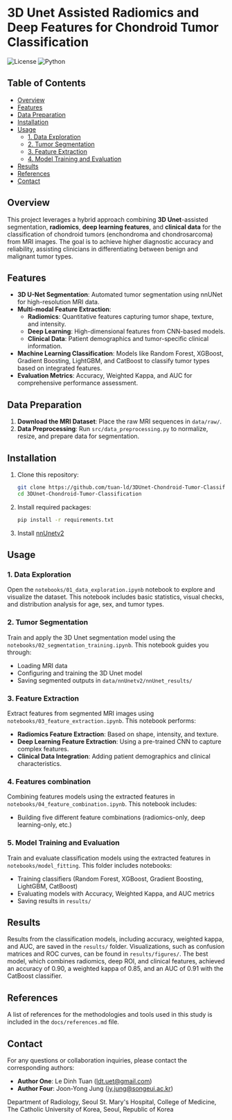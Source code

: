 # 3D Unet Assisted Radiomics and Deep Features for Chondroid Tumor Classification

![License](https://img.shields.io/badge/license-MIT-blue.svg)
![Python](https://img.shields.io/badge/python-3.7%2B-blue)

## Table of Contents
- [Overview](#overview)
- [Features](#features)
- [Data Preparation](#data-preparation)
- [Installation](#installation)
- [Usage](#usage)
  - [1. Data Exploration](#1-data-exploration)
  - [2. Tumor Segmentation](#2-tumor-segmentation)
  - [3. Feature Extraction](#3-feature-extraction)
  - [4. Model Training and Evaluation](#4-model-training-and-evaluation)
- [Results](#results)
- [References](#references)
- [Contact](#contact)

## Overview
This project leverages a hybrid approach combining **3D Unet**-assisted segmentation, **radiomics**, **deep learning features**, and **clinical data** for the classification of chondroid tumors (enchondroma and chondrosarcoma) from MRI images. The goal is to achieve higher diagnostic accuracy and reliability, assisting clinicians in differentiating between benign and malignant tumor types.

## Features
- **3D U-Net Segmentation**: Automated tumor segmentation using nnUNet for high-resolution MRI data.
- **Multi-modal Feature Extraction**:
  - **Radiomics**: Quantitative features capturing tumor shape, texture, and intensity.
  - **Deep Learning**: High-dimensional features from CNN-based models.
  - **Clinical Data**: Patient demographics and tumor-specific clinical information.
- **Machine Learning Classification**: Models like Random Forest, XGBoost, Gradient Boosting, LightGBM, and CatBoost to classify tumor types based on integrated features.
- **Evaluation Metrics**: Accuracy, Weighted Kappa, and AUC for comprehensive performance assessment.

## Data Preparation
1. **Download the MRI Dataset**: Place the raw MRI sequences in `data/raw/`.
2. **Data Preprocessing**: Run `src/data_preprocessing.py` to normalize, resize, and prepare data for segmentation.

## Installation
1. Clone this repository:
   ```bash
   git clone https://github.com/tuan-ld/3DUnet-Chondroid-Tumor-Classification.git
   cd 3DUnet-Chondroid-Tumor-Classification
2. Install required packages:
   ```bash
   pip install -r requirements.txt
3. Install [nnUnetv2](https://github.com/MIC-DKFZ/nnUNet/tree/master)

## Usage

### 1. Data Exploration

Open the `notebooks/01_data_exploration.ipynb` notebook to explore and visualize the dataset. This notebook includes basic statistics, visual checks, and distribution analysis for age, sex, and tumor types.

### 2. Tumor Segmentation

Train and apply the 3D Unet segmentation model using the `notebooks/02_segmentation_training.ipynb`. This notebook guides you through:

- Loading MRI data
- Configuring and training the 3D Unet model
- Saving segmented outputs in `data/nnUnetv2/nnUnet_results/`

### 3. Feature Extraction

Extract features from segmented MRI images using `notebooks/03_feature_extraction.ipynb`. This notebook performs:

- **Radiomics Feature Extraction**: Based on shape, intensity, and texture.
- **Deep Learning Feature Extraction**: Using a pre-trained CNN to capture complex features.
- **Clinical Data Integration**: Adding patient demographics and clinical characteristics.

### 4. Features combination

Combining features models using the extracted features in `notebooks/04_feature_combination.ipynb`. This notebook includes:

- Building five different feature combinations (radiomics-only, deep learning-only, etc.)

### 5. Model Training and Evaluation
Train and evaluate classification models using the extracted features in `notebooks/model_fitting`. This folder includes notebooks:
- Training classifiers (Random Forest, XGBoost, Gradient Boosting, LightGBM, CatBoost)
- Evaluating models with Accuracy, Weighted Kappa, and AUC metrics
- Saving results in `results/`

## Results

Results from the classification models, including accuracy, weighted kappa, and AUC, are saved in the `results/` folder. Visualizations, such as confusion matrices and ROC curves, can be found in `results/figures/`. The best model, which combines radiomics, deep ROI, and clinical features, achieved an accuracy of 0.90, a weighted kappa of 0.85, and an AUC of 0.91 with the CatBoost classifier.

## References

A list of references for the methodologies and tools used in this study is included in the `docs/references.md` file.

## Contact

For any questions or collaboration inquiries, please contact the corresponding authors:

- **Author One**: Le Dinh Tuan (ldt.uet@gmail.com)
- **Author Four**: Joon-Yong Jung (jy.jung@songeui.ac.kr)

Department of Radiology, Seoul St. Mary's Hospital, College of Medicine, The Catholic University of Korea, Seoul, Republic of Korea